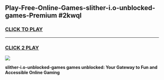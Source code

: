 
## Play-Free-Online-Games-slither-i.o-unblocked-games-Premium #2kwql
<h3>
<a href="https://premium.freeplayer.one?title=slither-i.o-unblocked-games&ref=8M">CLICK TO PLAY</a></h3>
<hr>

<h3>
<a href="https://premium.freeplayer.one?title=slither-i.o-unblocked-games&ref=8M">CLICK 2 PLAY</a>
  
</h3>

<a href="https://premium.freeplayer.one?title=slither-i.o-unblocked-games&ref=8M"><img src="https://clearcache.store/games.png"></a>


**slither-i.o-unblocked-games games unblocked: Your Gateway to Fun and Accessible Online Gaming**
